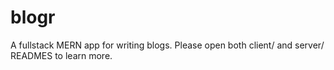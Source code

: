 # blogr
A fullstack MERN app for writing blogs. Please open both client/ and server/ READMES to learn more.
